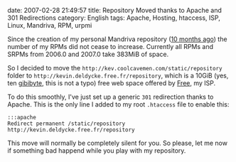 date: 2007-02-28 21:49:57
title: Repository Moved thanks to Apache and 301 Redirections
category: English
tags: Apache, Hosting, htaccess, ISP, Linux, Mandriva, RPM, urpmi

Since the creation of my personal Mandriva repository ([10 months ago](http://kevin.deldycke.com/2006/04/new-repository-for-mandriva-2006/)) the number of my RPMs did not cease to increase. Currently all RPMs and SRPMs from 2006.0 and 2007.0 take 383MiB of space.

So I decided to move the `http://kev.coolcavemen.com/static/repository` folder to `http://kevin.deldycke.free.fr/repository`, which is a 10GiB (yes, ten [gibibyte](http://en.wikipedia.org/wiki/Gibibyte), this is not a typo) free web space offered by [Free](http://free.fr), my ISP.

To do this smoothly, I've just set up a generic `301` redirection thanks to Apache. This is the only line I added to my root `.htaccess` file to enable this:

    :::apache
    Redirect permanent /static/repository http://kevin.deldycke.free.fr/repository

This move will normally be completely silent for you. So please, let me now if something bad happend while you play with my repository.
